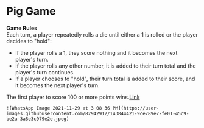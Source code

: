 <h1>Pig Game</h1>

<b>Game Rules</b><br>
    Each turn, a player repeatedly rolls a die until either a 1 is rolled or the player decides to "hold":
    <ul>
      <li>If the player rolls a 1, they score nothing and it becomes the next player's turn.</li>
      <li>If the player rolls any other number, it is added to their turn total and the player's turn continues.</li>
      <li>If a player chooses to "hold", their turn total is added to their score, and it becomes the next player's turn.</li>
    </ul>
    The first player to score 100 or more points wins.<a href="https://vishnuvp257.github.io/pig-game/" target=" ">Link</a>
    
    
    ![WhatsApp Image 2021-11-29 at 3 08 36 PM](https://user-images.githubusercontent.com/82942912/143844421-9ce789e7-fe01-45c9-be2a-3a8e3c979e2e.jpeg)

